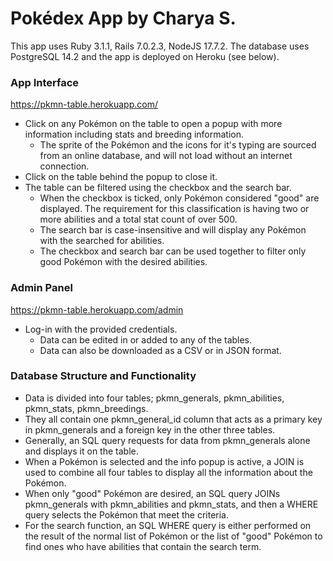 # Pokédex App by Charya S.

This app uses Ruby 3.1.1, Rails 7.0.2.3, NodeJS 17.7.2. The database uses PostgreSQL 14.2 and the app is deployed on Heroku (see below).

### App Interface
https://pkmn-table.herokuapp.com/

- Click on any Pokémon on the table to open a popup with more information including stats and breeding information.
  - The sprite of the Pokémon and the icons for it's typing are sourced from an online database, and will not load without an internet connection.
- Click on the table behind the popup to close it.
- The table can be filtered using the checkbox and the search bar.
  - When the checkbox is ticked, only Pokémon considered "good" are displayed. The requirement for this classification is having two or more abilities and a total stat count of over 500. 
  - The search bar is case-insensitive and will display any Pokémon with the searched for abilities. 
  - The checkbox and search bar can be used together to filter only good Pokémon with the desired abilities.


### Admin Panel
https://pkmn-table.herokuapp.com/admin

- Log-in with the provided credentials.
  - Data can be edited in or added to any of the tables.
  - Data can also be downloaded as a CSV or in JSON format.


### Database Structure and Functionality
- Data is divided into four tables; pkmn_generals, pkmn_abilities, pkmn_stats, pkmn_breedings.
- They all contain one pkmn_general_id column that acts as a primary key in pkmn_generals and a foreign key in the other three tables.
- Generally, an SQL query requests for data from pkmn_generals alone and displays it on the table.
- When a Pokémon is selected and the info popup is active, a JOIN is used to combine all four tables to display all the information about the Pokémon.
- When only "good" Pokémon are desired, an SQL query JOINs pkmn_generals with pkmn_abilities and pkmn_stats, and then a WHERE query selects the Pokémon that meet the criteria.
- For the search function, an SQL WHERE query is either performed on the result of the normal list of Pokémon or the list of "good" Pokémon to find ones who have abilities that contain the search term.
